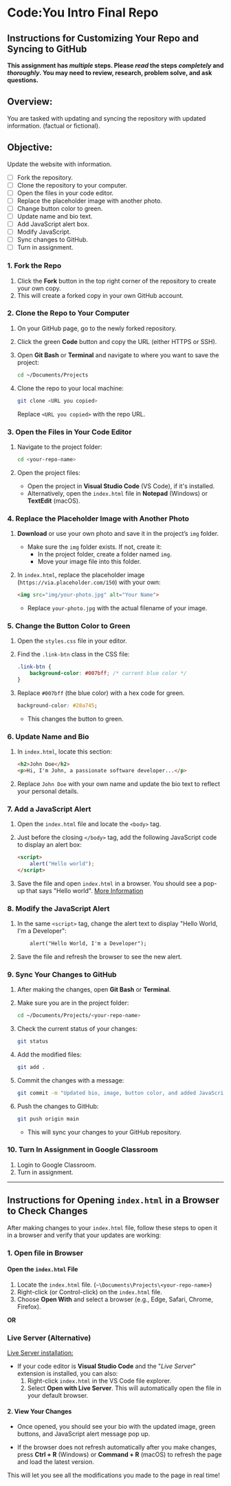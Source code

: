 # Code:You Intro Final Repo

## Instructions for Customizing Your Repo and Syncing to GitHub

**This assignment has *multiple* steps. Please *read* the steps *completely* and *thoroughly*. You may need to review, research, problem solve, and ask questions.**

## **Overview:**

You are tasked with updating and syncing the repository with updated information. (factual or fictional).

## **Objective:**

Update the website with information.

- [ ] Fork the repository.
- [ ] Clone the repository to your computer.
- [ ] Open the files in your code editor.
- [ ] Replace the placeholder image with another photo.
- [ ] Change button color to green.
- [ ] Update name and bio text.
- [ ] Add JavaScript alert box.
- [ ] Modify JavaScript.
- [ ] Sync changes to GitHub.
- [ ] Turn in assignment.

### 1. **Fork the Repo**

1. Click the **Fork** button in the top right corner of the repository to create your own copy.
2. This will create a forked copy in your own GitHub account.

### 2. **Clone the Repo to Your Computer**

1. On your GitHub page, go to the newly forked repository.
2. Click the green **Code** button and copy the URL (either HTTPS or SSH).
3. Open **Git Bash** or **Terminal** and navigate to where you want to save the project:

   ```bash
   cd ~/Documents/Projects
   ```

4. Clone the repo to your local machine:

   ```bash
   git clone <URL you copied>
   ```

   Replace `<URL you copied>` with the repo URL.

### 3. **Open the Files in Your Code Editor**

1. Navigate to the project folder:

   ```bash
   cd <your-repo-name>
   ```

2. Open the project files:

   - Open the project in **Visual Studio Code** (VS Code), if it's installed.
   - Alternatively, open the `index.html` file in **Notepad** (Windows) or **TextEdit** (macOS).

### 4. **Replace the Placeholder Image with Another Photo**

1. **Download** or use your own photo and save it in the project’s `img` folder.
   - Make sure the `img` folder exists. If not, create it:
     - In the project folder, create a folder named `img`.
     - Move your image file into this folder.

2. In `index.html`, replace the placeholder image (`https://via.placeholder.com/150`) with your own:

   ```html
   <img src="img/your-photo.jpg" alt="Your Name">
   ```

   - Replace `your-photo.jpg` with the actual filename of your image.

### 5. **Change the Button Color to Green**

1. Open the `styles.css` file in your editor.
2. Find the `.link-btn` class in the CSS file:

   ```css
   .link-btn {
       background-color: #007bff; /* current blue color */
   }
   ```

3. Replace `#007bff` (the blue color) with a hex code for green.

   ```css
   background-color: #28a745;
   ```

   - This changes the button to green.

### 6. **Update Name and Bio**

1. In `index.html`, locate this section:

   ```html
   <h2>John Doe</h2>
   <p>Hi, I'm John, a passionate software developer...</p>
   ```

2. Replace `John Doe` with your own name and update the bio text to reflect your personal details.

### 7. **Add a JavaScript Alert**

1. Open the `index.html` file and locate the `<body>` tag.
2. Just before the closing `</body>` tag, add the following JavaScript code to display an alert box:

   ```html
   <script>
       alert("Hello world");
   </script>
   ```

3. Save the file and open `index.html` in a browser. You should see a pop-up that says "Hello world". [More Information](#Turn-In-Assignment-in-Google-Classroom)

### 8. **Modify the JavaScript Alert**

1. In the same `<script>` tag, change the alert text to display "Hello World, I'm a Developer":

   ```html
       alert("Hello World, I'm a Developer");
   ```

2. Save the file and refresh the browser to see the new alert.

### 9. **Sync Your Changes to GitHub**

1. After making the changes, open **Git Bash** or **Terminal**.
2. Make sure you are in the project folder:

   ```bash
   cd ~/Documents/Projects/<your-repo-name>
   ```

3. Check the current status of your changes:

   ```bash
   git status
   ```

4. Add the modified files:

   ```bash
   git add .
   ```

5. Commit the changes with a message:

   ```bash
   git commit -m "Updated bio, image, button color, and added JavaScript alert"
   ```

6. Push the changes to GitHub:

   ```bash
   git push origin main
   ```

   - This will sync your changes to your GitHub repository.

### 10. Turn In Assignment in Google Classroom

1. Login to Google Classroom.
2. Turn in assignment.

---

## Instructions for Opening `index.html` in a Browser to Check Changes

After making changes to your `index.html` file, follow these steps to open it in a browser and verify that your updates are working:

### 1. **Open file in Browser**

#### **Open the `index.html` File**
  
1. Locate the `index.html` file. (`~\Documents\Projects\<your-repo-name>`)
2. Right-click (or Control-click) on the `index.html` file.
3. Choose **Open With** and select a browser (e.g., Edge, Safari, Chrome, Firefox).

**OR**

### **Live Server (Alternative)**

[Live Server installation:](https://code-you.org/students/resources/guides/install-live-server-in-vs-code/)

- If your code editor is **Visual Studio Code** and the "*Live Server*" extension is installed, you can also:
  1. Right-click `index.html` in the VS Code file explorer.
  2. Select **Open with Live Server**. This will automatically open the file in your default browser.

#### 2. **View Your Changes**

- Once opened, you should see your bio with the updated image, green buttons, and JavaScript alert message pop up.
  
- If the browser does not refresh automatically after you make changes, press **Ctrl + R** (Windows) or **Command + R** (macOS) to refresh the page and load the latest version.

This will let you see all the modifications you made to the page in real time!
